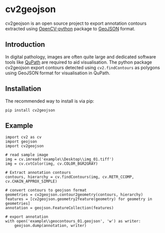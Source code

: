 # cv2geojson
cv2geojson is an open source project to export annotation contours extracted using [OpenCV-python](https://github.com/opencv/opencv-python) package to [GeoJSON](https://pypi.org/project/geojson/) format.

## Introduction
In digital pathology, images are often quite large and dedicated software tools like [QuPath](https://qupath.github.io/) are required to aid visualisation. The python package cv2geojson export contours detected using `cv2.findContours` as polygons using GeoJSON format for visualisation in QuPath.

## Installation
The recommended way to install is via pip:

`pip install cv2geojson`

## Example

```
import cv2 as cv
import geojson
import cv2geojson

# read sample image
img = cv.imread('example\\Desktop\\img_01.tiff')
img = cv.cvtColor(img, cv.COLOR_BGR2GRAY)

# Extract annotation contours
contours, hierarchy = cv.findContours(img, cv.RETR_CCOMP, cv.CHAIN_APPROX_SIMPLE)

# convert contours to geojson format
geometries = cv2geojson.contour2geometry(contours, hierarchy)
features = [cv2geojson.geometry2feature(geometry) for geometry in geometries]
annotation = geojson.FeatureCollection(features)

# export annotation
with open('example\\geocontours_01.geojson', 'w') as writer:
    geojson.dump(annotation, writer)
```
